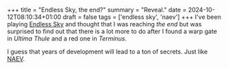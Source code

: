 +++
title = "Endless Sky, the end?"
summary = "Reveal."
date = 2024-10-12T08:10:34+01:00
draft = false
tags = ['endless sky', 'naev']
+++
I've been playing [Endless Sky](https://endless-sky.github.io/) and thought that I was reaching *the end* but was surprised to find out that there is a lot more to do after I found a warp gate in *Ultima Thule* and a red one in *Terminus*.

I guess that years of development will lead to a ton of secrets. Just like [NAEV](https://naev.org/).
